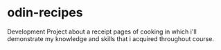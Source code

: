 # odin-recipes

Development Project about a receipt pages of cooking in which i'll demonstrate
my knowledge and skills that i acquired throughout course.
